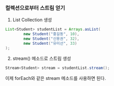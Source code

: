 ### 컬렉션으로부터 스트림 얻기

1. List Collection 생성

```java
List<Student> studentList = Arrays.asList(
        new Student("홍길동", 10),
        new Student("신용권", 32),
        new Student("유미선", 33)
);
```

2. stream() 메소드로 스트림 생성

```java
Stream<Student> stream = studentList.stream();
```

이제 forEach와 같은 stream 메소드를 사용하면 된다.